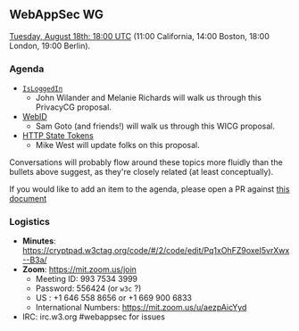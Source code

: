 ## WebAppSec WG

[Tuesday, August 18th: 18:00 UTC](https://www.timeanddate.com/worldclock/fixedtime.html?iso=20200818T1800) (11:00 California, 14:00 Boston, 18:00 London, 19:00 Berlin).

### Agenda

* [`IsLoggedIn`](https://github.com/privacycg/is-logged-in)
  * John Wilander and Melanie Richards will walk us through this PrivacyCG proposal.
* [WebID](https://github.com/WICG/WebID)
  * Sam Goto (and friends!) will walk us through this WICG proposal.
* [HTTP State Tokens](https://mikewest.github.io/http-state-tokens/draft-west-http-state-tokens.html)
  * Mike West will update folks on this proposal.
  
Conversations will probably flow around these topics more fluidly than the bullets above suggest, as they're closely related (at least conceptually).

If you would like to add an item to the agenda, please open a PR against [this document](https://github.com/w3c/webappsec/blob/master/meetings/2020/2020-07-21-agenda.md)

### Logistics

*   **Minutes**: https://cryptpad.w3ctag.org/code/#/2/code/edit/Pq1xOhFZ9oxeI5vrXwx--B3a/
*   **Zoom**: https://mit.zoom.us/join
    * Meeting ID: 993 7534 3999
    * Password: 556424  (or `w3c` ?)
    * US : +1 646 558 8656 or +1 669 900 6833
    * International Numbers: https://mit.zoom.us/u/aezpAicYyd
*   IRC: irc.w3.org #webappsec for issues
